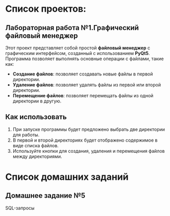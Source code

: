 # Список проектов:
## Лабораторная работа №1.Графический файловый менеджер

Этот проект представляет собой простой **файловый менеджер** с графическим интерфейсом, созданный с использованием **PyQt5**. Программа позволяет выполнять основные операции с файлами, такие как:

- **Создание файлов**: позволяет создавать новые файлы в первой директории.
- **Удаление файлов**: позволяет удалять файлы из первой или второй директории.
- **Перемещение файлов**: позволяет перемещать файлы из одной директории в другую.

## Как использовать

1. При запуске программы будет предложено выбрать две директории для работы.
2. В первой и второй директориях будет отображено содержимое в виде списка файлов.
3. Используйте кнопки для создания, удаления и перемещения файлов между директориями.

# Список домашних заданий
## Домашнее задание №5

SQL-запросы
